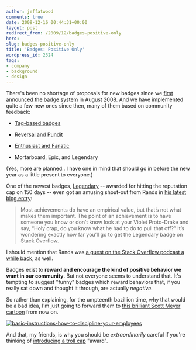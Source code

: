 ```yaml
---
author: jeffatwood
comments: true
date: 2009-12-16 00:44:31+00:00
layout: post
redirect_from: /2009/12/badges-positive-only
hero: 
slug: badges-positive-only
title: 'Badges: Positive Only'
wordpress_id: 2324
tags:
- company
- background
- design
---
```



There's been no shortage of proposals for new badges since we [first announced the badge system](http://blog.stackoverflow.com/2008/07/stack-overflow-badge-feedbac/) in August 2008. And we have implemented quite a few new ones since then, many of them based on community feedback:







  * [Tag-based badges](http://blog.stackoverflow.com/2009/02/specialist-badge-implemented/)

  * [Reversal and Pundit](http://blog.stackoverflow.com/2009/07/reversal-and-pundit-badges/)

  * [Enthusiast and Fanatic](http://blog.stackoverflow.com/2009/06/enthusiast-and-fanatic-badges/)

  * Mortarboard, Epic, and Legendary




(Yes, more are planned.. I have one in mind that should go in before the new year as a little present to everyone.)



One of the newest badges, [Legendary](http://stackoverflow.com/badges/146/legendary) -- awarded for hitting the reputation cap on 150 days -- even got an amusing shout-out from Rands in [his latest blog entry](http://www.randsinrepose.com/archives/2009/12/13/gaming_the_system.html):





<blockquote>
Most achievements do have an empirical value, but that’s not what makes them important. The point of an achievement is to have someone you know or don’t know look at your Violet Proto-Drake and say, “Holy crap, do you know what he had to do to pull that off?” It’s wondering exactly how far you’ll go to get the Legendary badge on Stack Overflow.
</blockquote>





I should mention that Rands was [a guest on the Stack Overflow podcast a while back](http://blog.stackoverflow.com/2009/02/podcast-40/), as well.



Badges exist to **reward and encourage the kind of positive behavior we want in our community**. But not everyone seems to understand that. It's tempting to suggest "funny" badges which reward behaviors that, if you really sat down and thought it through, are actually _negative_.



So rather than explaining, for the umpteenth bazillion time, why that would be a bad idea, I'm just going to forward them to [this brilliant Scott Meyer cartoon](http://basicinstructions.net/basic-instructions/2009/12/13/how-to-discipline-your-employees.html) from now on.



[![basic-instructions-how-to-discipline-your-employees](http://blog.stackoverflow.com/wp-content/uploads/basic-instructions-how-to-discipline-your-employees.png)](http://basicinstructions.net/basic-instructions/2009/12/13/how-to-discipline-your-employees.html)



And that, my friends, is why you should be _extraordinarily_ careful if you're thinking of [introducing a troll cap](http://37signals.com/svn/archives2/introducing_the_troll_cap.php) "award".

